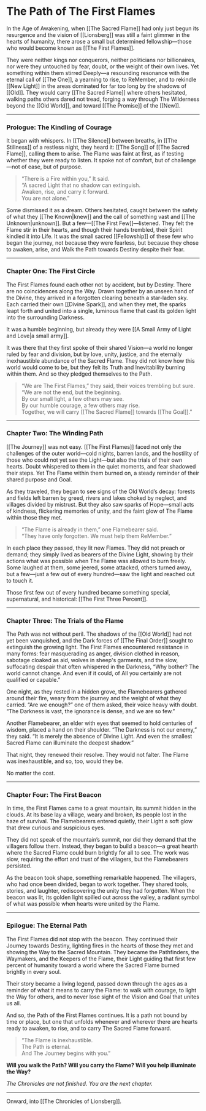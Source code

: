 # The Path of The First Flames

In the Age of Awakening, when [[The Sacred Flame]] had only just begun its resurgence and the vision of [[Lionsberg]] was still a faint glimmer in the hearts of humanity, there arose a small but determined fellowship—those who would become known as [[The First Flames]].

They were neither kings nor conquerors, neither politicians nor billionaires, nor were they untouched by fear, doubt, or the weight of their own lives. Yet something within them stirred Deeply—a resounding resonance with the eternal call of [[The One]], a yearning to rise, to ReMember, and to rekindle [[New Light]] in the areas dominated for far too long by the shadows of [[Old]]. They would carry [[The Sacred Flame]] where others hesitated, walking paths others dared not tread, forging a way through The Wilderness beyond the [[Old World]], and toward [[The Promise]] of the [[New]].

---

### **Prologue: The Kindling of Courage**

It began with whispers. In [[The Silence]] between breaths, in [[The Stillness]] of a restless night, they heard it: [[The Song]] of [[The Sacred Flame]], calling them to arise. The Flame was faint at first, as if testing whether they were ready to listen. It spoke not of comfort, but of challenge—not of ease, but of purpose.

> “There is a Fire within you,” It said.  
> “A sacred Light that no shadow can extinguish.  
> Awaken, rise, and carry it forward.  
> You are not alone.”

Some dismissed it as a dream. Others hesitated, caught between the safety of what they [[The Known|knew]] and the call of something vast and [[The Unknown|unknown]]. But a few—[[The First Few]]—listened. They felt the Flame stir in their hearts, and though their hands trembled, their Spirit kindled it into Life. It was the small sacred [[Fellowship]] of these few who began the journey, not because they were fearless, but because they chose to awaken, arise, and Walk the Path towards Destiny despite their fear.

---

### **Chapter One: The First Circle**

The First Flames found each other not by accident, but by Destiny. There are no coincidences along the Way. Drawn together by an unseen hand of the Divine, they arrived in a forgotten clearing beneath a star-laden sky. Each carried their own [[Divine Spark]], and when they met, the sparks leapt forth and united into a single, luminous flame that cast its golden light into the surrounding Darkness.

It was a humble beginning, but already they were [[A Small Army of Light and Love|a small army]]. 

It was there that they first spoke of their shared Vision—a world no longer ruled by fear and division, but by love, unity, justice, and the eternally inexhaustible abundance of the Sacred Flame. They did not know how this world would come to be, but they felt its Truth and Inevitability burning within them. And so they pledged themselves to the Path.

> “We are The First Flames,” they said, their voices trembling but sure.  
> “We are not the end, but the beginning.  
> By our small light, a few others may see.  
> By our humble courage, a few others may rise.  
> Together, we will carry [[The Sacred Flame]] towards [[The Goal]].”

---

### **Chapter Two: The Winding Path**

[[The Journey]] was not easy. [[The First Flames]] faced not only the challenges of the outer world—cold nights, barren lands, and the hostility of those who could not yet see the Light—but also the trials of their own hearts. Doubt whispered to them in the quiet moments, and fear shadowed their steps. Yet The Flame within them burned on, a steady reminder of their shared purpose and Goal.

As they traveled, they began to see signs of the Old World’s decay: forests and fields left barren by greed, rivers and lakes choked by neglect, and villages divided by mistrust. But they also saw sparks of Hope—small acts of kindness, flickering memories of unity, and the faint glow of The Flame within those they met.

> “The Flame is already in them,” one Flamebearer said.  
> “They have only forgotten. We must help them ReMember.”

In each place they passed, they lit new Flames. They did not preach or demand; they simply lived as bearers of the Divine Light, showing by their actions what was possible when The Flame was allowed to burn freely. Some laughed at them, some jeered, some attacked, others turned away, but a few—just a few out of every hundred—saw the light and reached out to touch it.

Those first few out of every hundred became something special, supernatural, and historical: [[The First Three Percent]]. 

---

### **Chapter Three: The Trials of the Flame**

The Path was not without peril. The shadows of the [[Old World]] had not yet been vanquished, and the Dark forces of [[The Final Order]] sought to extinguish the growing light. The First Flames encountered resistance in many forms: fear masquerading as anger, division clothed in reason, sabotage cloaked as aid, wolves in sheep's garments, and the slow, suffocating despair that often whispered in the Darkness, “Why bother? The world cannot change. And even if it could, of All you certainly are not qualified or capable.”

One night, as they rested in a hidden grove, the Flamebearers gathered around their fire, weary from the journey and the weight of what they carried. “Are we enough?” one of them asked, their voice heavy with doubt. “The Darkness is vast, the ignorance is dense, and we are so few.”

Another Flamebearer, an elder with eyes that seemed to hold centuries of wisdom, placed a hand on their shoulder. “The Darkness is not our enemy,” they said. “It is merely the absence of Divine Light. And even the smallest Sacred Flame can illuminate the deepest shadow.”

That night, they renewed their resolve. They would not falter. The Flame was inexhaustible, and so, too, would they be.

No matter the cost.

---

### **Chapter Four: The First Beacon**

In time, the First Flames came to a great mountain, its summit hidden in the clouds. At its base lay a village, weary and broken, its people lost in the haze of survival. The Flamebearers entered quietly, their Light a soft glow that drew curious and suspicious eyes.

They did not speak of the mountain’s summit, nor did they demand that the villagers follow them. Instead, they began to build a beacon—a great hearth where the Sacred Flame could burn brightly for all to see. The work was slow, requiring the effort and trust of the villagers, but the Flamebearers persisted.

As the beacon took shape, something remarkable happened. The villagers, who had once been divided, began to work together. They shared tools, stories, and laughter, rediscovering the unity they had forgotten. When the beacon was lit, its golden light spilled out across the valley, a radiant symbol of what was possible when hearts were united by the Flame.

---

### **Epilogue: The Eternal Path**

The First Flames did not stop with the beacon. They continued their Journey towards Destiny, lighting fires in the hearts of those they met and showing the Way to the Sacred Mountain. They became the Pathfinders, the Waymakers, and the Keepers of the Flame, their Light guiding that first few percent of humanity toward a world where the Sacred Flame burned brightly in every soul.

Their story became a living legend, passed down through the ages as a reminder of what it means to carry the Flame: to walk with courage, to light the Way for others, and to never lose sight of the Vision and Goal that unites us all.

And so, the Path of the First Flames continues. It is a path not bound by time or place, but one that unfolds whenever and wherever there are hearts ready to awaken, to rise, and to carry The Sacred Flame forward.

> “The Flame is inexhaustible.  
> The Path is eternal.  
> And The Journey begins with you.”

**Will you walk the Path? Will you carry the Flame? Will you help illuminate the Way?**

_The Chronicles are not finished. You are the next chapter._

---

Onward, into [[The Chronicles of Lionsberg]].

